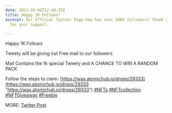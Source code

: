 ```yaml
---
date: 2021-05-02T12:49:23Z
title: Happy 1K Follows!
excerpt: Our Official Twitter Page now has over 1000 followers! Thank you very much
  for your support.

---
```

Happy 1K Follows

Tweety will be giving out Free mail to our followers

Mail Contains the 1k special Tweety and A CHANCE TO WIN A RANDOM PACK

Follow the steps to claim: [https://wax.atomichub.io/drops/29333](https://wax.atomichub.io/drops/29333 "https://wax.atomichub.io/drops/29333") [#NFTs](https://twitter.com/hashtag/NFTs?src=hashtag_click) [#NFTcollection](https://twitter.com/hashtag/NFTcollection?src=hashtag_click) [#NFTGiveaway](https://twitter.com/hashtag/NFTGiveaway?src=hashtag_click) [#Freebie](https://twitter.com/hashtag/Freebie?src=hashtag_click)

MORE: [Twitter Post](https://twitter.com/apppllleee_pie/status/1388805933283696641)
